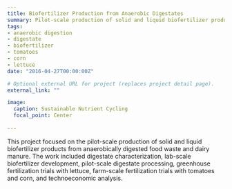 ```yaml
---
title: Biofertilizer Production from Anaerobic Digestates
summary: Pilot-scale production of solid and liquid biofertilizer products from anaerobically digested food waste and dairy manure.
tags:
- anaerobic digestion
- digestate
- biofertilizer
- tomatoes
- corn
- lettuce
date: "2016-04-27T00:00:00Z"

# Optional external URL for project (replaces project detail page).
external_link: ""

image: 
  caption: Sustainable Nutrient Cycling
  focal_point: Center
  
---
```

This project focused on the pilot-scale production of solid and liquid biofertilizer products from anaerobically digested food waste and dairy manure. The work included digestate characterization, lab-scale biofertilizer development, pilot-scale digestate processing, greenhouse fertilization trials with lettuce, farm-scale fertilization trials with tomatoes and corn, and technoeconomic analysis.
